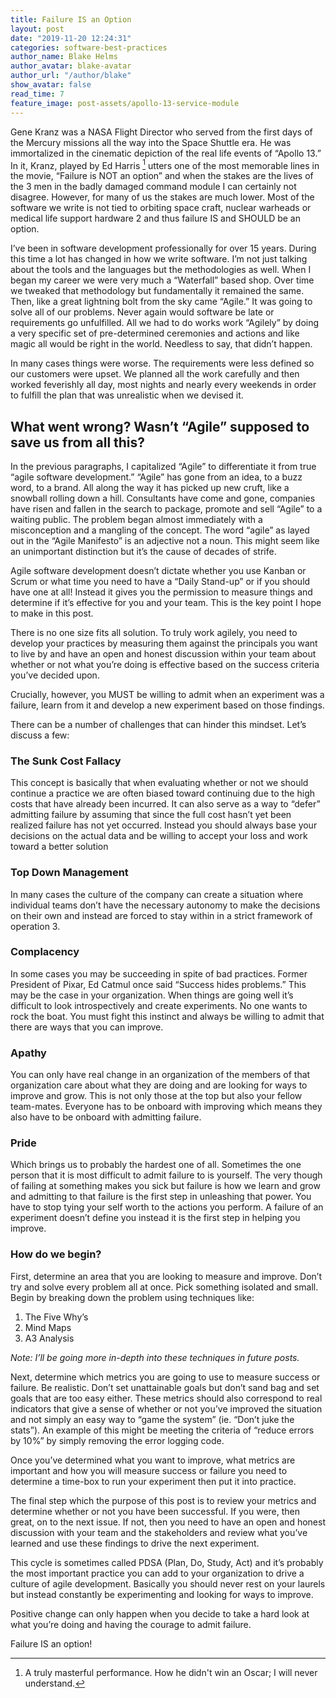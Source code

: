 ```yaml
---
title: Failure IS an Option
layout: post
date: "2019-11-20 12:24:31"
categories: software-best-practices
author_name: Blake Helms
author_avatar: blake-avatar
author_url: "/author/blake"
show_avatar: false
read_time: 7
feature_image: post-assets/apollo-13-service-module
---
```


Gene Kranz was a NASA Flight Director who served from the first days of the Mercury missions all the way into the Space Shuttle era. He was immortalized in the cinematic depiction of the real life events of “Apollo 13.” In it, Kranz, played by Ed Harris [^1] utters one of the most memorable lines in the movie, “Failure is NOT an option” and when the stakes are the lives of the 3 men in the badly damaged command module I can certainly not disagree. However, for many of us the stakes are much lower. Most of the software we write is not tied to orbiting space craft, nuclear warheads or medical life support hardware 2 and thus failure IS and SHOULD be an option.

I’ve been in software development professionally for over 15 years. During this time a lot has changed in how we write software. I’m not just talking about the tools and the languages but the methodologies as well. When I began my career we were very much a “Waterfall” based shop. Over time we tweaked that methodology but fundamentally it remained the same. Then, like a great lightning bolt from the sky came “Agile.” It was going to solve all of our problems. Never again would software be late or requirements go unfulfilled. All we had to do works work “Agilely” by doing a very specific set of pre-determined ceremonies and actions and like magic all would be right in the world. Needless to say, that didn’t happen.

In many cases things were worse. The requirements were less defined so our customers were upset. We planned all the work carefully and then worked feverishly all day, most nights and nearly every weekends in order to fulfill the plan that was unrealistic when we devised it.

## What went wrong? Wasn’t “Agile” supposed to save us from all this?

In the previous paragraphs, I capitalized “Agile” to differentiate it from true “agile software development.” “Agile” has gone from an idea, to a buzz word, to a brand. All along the way it has picked up new cruft, like a snowball rolling down a hill. Consultants have come and gone, companies have risen and fallen in the search to package, promote and sell “Agile” to a waiting public. The problem began almost immediately with a misconception and a mangling of the concept. The word “agile” as layed out in the “Agile Manifesto” is an adjective not a noun. This might seem like an unimportant distinction but it’s the cause of decades of strife.

Agile software development doesn’t dictate whether you use Kanban or Scrum or what time you need to have a “Daily Stand-up” or if you should have one at all! Instead it gives you the permission to measure things and determine if it’s effective for you and your team. This is the key point I hope to make in this post.

There is no one size fits all solution. To truly work agilely, you need to develop your practices by measuring them against the principals you want to live by and have an open and honest discussion within your team about whether or not what you’re doing is effective based on the success criteria you’ve decided upon.

Crucially, however, you MUST be willing to admit when an experiment was a failure, learn from it and develop a new experiment based on those findings.

There can be a number of challenges that can hinder this mindset. Let’s discuss a few:

### The Sunk Cost Fallacy

This concept is basically that when evaluating whether or not we should continue a practice we are often biased toward continuing due to the high costs that have already been incurred. It can also serve as a way to “defer” admitting failure by assuming that since the full cost hasn’t yet been realized failure has not yet occurred. Instead you should always base your decisions on the actual data and be willing to accept your loss and work toward a better solution

### Top Down Management

In many cases the culture of the company can create a situation where individual teams don’t have the necessary autonomy to make the decisions on their own and instead are forced to stay within in a strict framework of operation 3.

### Complacency

In some cases you may be succeeding in spite of bad practices. Former President of Pixar, Ed Catmul once said “Success hides problems.” This may be the case in your organization. When things are going well it’s difficult to look introspectively and create experiments. No one wants to rock the boat. You must fight this instinct and always be willing to admit that there are ways that you can improve.

### Apathy

You can only have real change in an organization of the members of that organization care about what they are doing and are looking for ways to improve and grow. This is not only those at the top but also your fellow team-mates. Everyone has to be onboard with improving which means they also have to be onboard with admitting failure.

### Pride

Which brings us to probably the hardest one of all. Sometimes the one person that it is most difficult to admit failure to is yourself. The very though of failing at something makes you sick but failure is how we learn and grow and admitting to that failure is the first step in unleashing that power. You have to stop tying your self worth to the actions you perform. A failure of an experiment doesn’t define you instead it is the first step in helping you improve.

### How do we begin?

First, determine an area that you are looking to measure and improve. Don’t try and solve every problem all at once. Pick something isolated and small. Begin by breaking down the problem using techniques like:

1. The Five Why’s
2. Mind Maps
3. A3 Analysis

*Note: I’ll be going more in-depth into these techniques in future posts.*

Next, determine which metrics you are going to use to measure success or failure. Be realistic. Don’t set unattainable goals but don’t sand bag and set goals that are too easy either. These metrics should also correspond to real indicators that give a sense of whether or not you’ve improved the situation and not simply an easy way to “game the system” (ie. “Don’t juke the stats”). An example of this might be meeting the criteria of “reduce errors by 10%” by simply removing the error logging code.

Once you’ve determined what you want to improve, what metrics are important and how you will measure success or failure you need to determine a time-box to run your experiment then put it into practice.

The final step which the purpose of this post is to review your metrics and determine whether or not you have been successful. If you were, then great, on to the next issue. If not, then you need to have an open and honest discussion with your team and the stakeholders and review what you’ve learned and use these findings to drive the next experiment.

This cycle is sometimes called PDSA (Plan, Do, Study, Act) and it’s probably the most important practice you can add to your organization to drive a culture of agile development. Basically you should never rest on your laurels but instead constantly be experimenting and looking for ways to improve.

Positive change can only happen when you decide to take a hard look at what you’re doing and having the courage to admit failure.

Failure IS an option!

[^1]: A truly masterful performance. How he didn't win an Oscar; I will never understand. 

